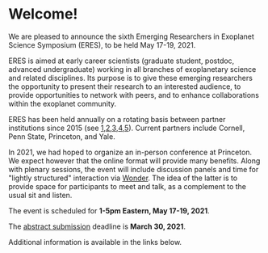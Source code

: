 # Welcome!

We are pleased to announce the sixth Emerging Researchers in Exoplanet
Science Symposium (ERES), to be held May 17-19, 2021.

ERES is aimed at early career scientists (graduate student, postdoc, advanced
undergraduate) working in all branches of exoplanetary science and related
disciplines. Its purpose is to give these emerging researchers the opportunity
to present their research to an interested audience, to provide 
opportunities to network with peers, and to enhance collaborations within the
exoplanet community.

ERES has been held annually on a rotating basis between partner institutions
since 2015 (see
[1](http://eres2014.github.io/),[2](https://exoplanets.psu.edu/eres-2016/),[3](http://eres-yale.science/2017/),[4](https://sites.psu.edu/eres2018/),[5](http://eres.astro.cornell.edu/)).
Current partners include Cornell, Penn State, Princeton, and Yale. 

In 2021, we had hoped to organize an in-person conference at Princeton. We
expect however that the online format will provide many benefits.  Along with
plenary sessions, the event will include discussion panels and time for
"lightly structured" interaction via [Wonder](https://wonder.me).  The idea of
the latter is to provide space for participants to meet and talk, as a
complement to the usual sit and listen.

The event is scheduled for **1-5pm Eastern, May 17-19, 2021**.

The [abstract submission](https://eres2021.com/register/) deadline is **March
30, 2021**.

Additional information is available in the links below.
